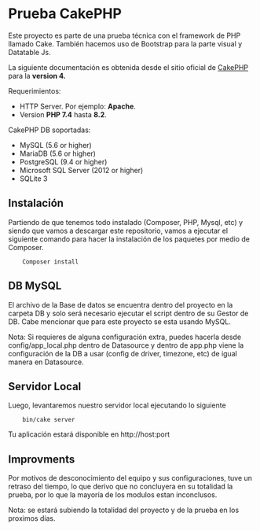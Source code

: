# Prueba CakePHP

Este proyecto es parte de una prueba técnica con el framework de PHP
llamado Cake. También hacemos uso de Bootstrap para la parte visual y Datatable Js.

La siguiente documentación es obtenida desde el sitio oficial de [CakePHP](https://book.cakephp.org/4/en/index.html) para la **version 4.**

Requerimientos:

- HTTP Server.  Por ejemplo: **Apache**.
- Version **PHP 7.4** hasta  **8.2**.

CakePHP DB soportadas:

- MySQL (5.6 or higher)
- MariaDB (5.6 or higher)
- PostgreSQL (9.4 or higher)
- Microsoft SQL Server (2012 or higher)
- SQLite 3

## Instalación

Partiendo de que tenemos todo instalado (Composer, PHP, Mysql, etc) y siendo que vamos a descargar este 
repositorio, vamos a ejecutar el siguiente comando para hacer la instalación de los paquetes por medio de Composer.

  ```
      Composer install
  ```

## DB MySQL

El archivo de la Base de datos se encuentra dentro del proyecto en la carpeta DB
y solo será necesario ejecutar el script dentro de su Gestor de DB. Cabe mencionar 
que para este proyecto se esta usando MySQL.

Nota: Si requieres de alguna configuración extra, puedes hacerla desde config/app_local.php dentro de 
Datasource y dentro de app.php viene la configuración de la DB a usar (config de driver, timezone, etc) de igual manera en Datasource.

## Servidor Local

Luego, levantaremos nuestro servidor local ejecutando lo siguiente

  ```
      bin/cake server
  ```
Tu aplicación estará disponible en http://host:port


## Improvments

Por motivos de desconocimiento del equipo y sus configuraciones, tuve un retraso del tiempo, 
lo que derivo que no concluyera en su totalidad la prueba, por lo que la mayoría de los 
modulos estan inconclusos.

Nota: se estará subiendo la totalidad del proyecto y de la prueba en los proximos días.





